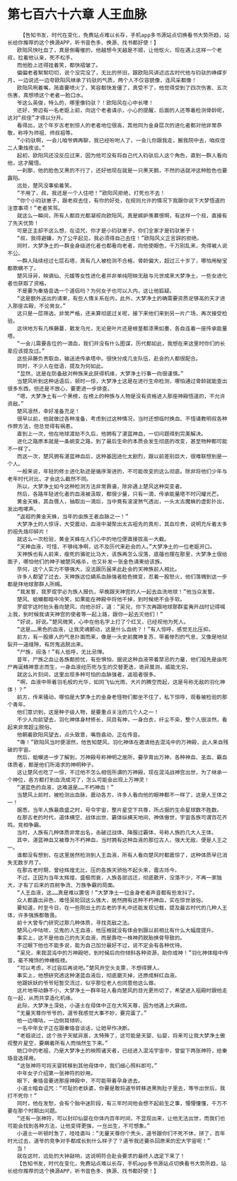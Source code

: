 # 第七百六十六章 人王血脉
        【告知书友，时代在变化，免费站点难以长存，手机app多书源站点切换看书大势所趋，站长给你推荐的这个换源APP，听书音色多、换源、找书都好使！】
       欧阳风快吐血了，真是倒霉催的，他越想今天越是不顺，让他怄火，现在遇上这样一个老叔，拉着他认亲，死不松手。
       而他脸上还得挂着笑，都快褶皱了。
       偏偏老者絮絮叨叨，说个没完没了，无比的怀旧，跟欧阳风讲述远古时代他与钧驮的峥嵘岁月，一边说还一边夸欧阳风继承了钧驮的气质，两个人不仅容貌像，连风采都像！
       欧阳风咧着嘴，简直要喷火了，笑容都快发僵了，真受不了，他觉得受到了四次伤害、五次伤害，真想喷这个老者一脸口水。
       爷这么英俊，特么的，哪里像钧驮？！欧阳风在心中长嚎！
       还好，旁边有一名老妪上前，向这个老者请示，小心的提醒，后面的人还等着检测骨龄呢，这对“叔侄”才得以分开。
       看得出，这个年岁古老到惊人的老者地位很高，其他同为金身层次的进化者都对他非常恭敬，称呼为师祖、师叔祖等。
       “小钧驮啊，一会儿咱爷俩再聊，我已经吩咐人了，一会儿你跟我走，搬我院中去，咱叔侄二人秉烛夜谈。”
       起初，欧阳风还没反应过来，因为他可没有将自己代入钧驮后人这个角色，直到一群人看向他，这才醒悟。
       一刹那，他的脸色又黑的不行了，还好他现在就是一只黑天鹅，不然的话就冲这种脸色也要露陷。
       远处，楚风没事偷着笑。
       “不用了，叔，我还是一个人住吧！”欧阳风拒绝，打死也不去！
       “你个小钧驮崽子，跟老叔去住，有你的好处，在规则允许的情况下我跟你说下大梦悟道的注意事项！”老者笑骂。
       就这么一瞬间，所有人都目光都凝视向欧阳风，真是嫉妒羡慕恨啊，有这样一个叔，直接有了先天优势！
       可是正主却不这么想，在诅咒，你才是小钧驮崽子，你们全家才是钧驮崽子！
       “叔，我得避嫌，为了公平起见，我必须得自己去住！”欧阳风义正言辞的拒绝。
       同时，大梦净土的一群金身级进化者也都看向老者，向他使眼色，千万别乱来，免得被人说不公。
       一群人陆续经过七层石塔，真有几人被检测不合格，骨龄偏大，超过三十岁了，哪怕用秘宝都欺瞒不了。
       楚风讶异，映谪仙、元媛等女性进化者并非单纯陪映无敌与元世成来大梦净土，一些女进化者也获取了资格。
       不是要为秦珞音选一个道侣吗？为何女子也可以入内，这让他狐疑。
       “这是额外送出的请柬，有些人情关系在内，此外，大梦净土的确需要资质足够高的天才进入那座古殿，不论男女。”
       这只是一层筛选，非常严格，还未算彻底过关呢，接下来他们来到另一片广场，再次接受检验。
       这块地方有几株藤蔓，散发乌光，无论是叶片还是根茎都漆黑如墨，各自连着一座传承能量塔。
       “一会儿需要各位的一滴血，我们并没有什么图谋，历代都如此，我想在来这里时你们的长辈应该提及过。”
       这些异藤负责取血，输送进传承塔中。很快分成几支队伍，赴会的人都很配合。
       同时，不少人在低语，提及为何如此。
       “显然，这是在防备敌对种族来此获得机缘，大梦净土行事一向很谨慎。”
       当楚风听到这种话语后，顿时一惊，大梦净土这是在进行生命检测，哪怕通过骨龄就能查出很多东西，但还是不放心，要更进一步排查。
       “嗯，大梦净土有一个黑榜，在榜上的种族与人物是没有资格进入那座神殿悟道的，不允许资敌。”
       楚风凛然，幸好准备充足！
       很早以前，他就做过各种准备，考虑到过这种情况，当时还想临时换血、不惜请教明叔各种作弊方法，但总觉得有祸患。
       直到上一次，他在地球渡劫不久后，他拥有了湛蓝神血，一切问题得到完美解决。
       进化之路原本就是一条蜕变之路，到了最后生命的本质会发生彻底的改变，甚至物种都可能不一样了。
       而这一次，楚风拥有湛蓝神血后，这种基因进化太剧烈，跟以前差别巨大，很难联想到是一个人。
       一般来说，年轻的修士进化轨迹是循序渐进的，不可能改变的这么彻底。除非将他们少年与老年时代对比，才会这么截然不同。
       所以，大梦净土如今这种检测方法非常靠谱，除非遇上楚风这种突变者。
       然后，各路年轻进化者的血液被汲取，都很少量，只有一滴，传承能量塔不时闪耀光芒。
       黄金天蛛，其血慑人，抽取出一滴后，当中竟有滚滚煞气透出，一头太古魔蛛的虚影扑出，发出咆哮声。
       “返祖的黄金天蛛，当年的虫族王者血脉之一！”
       大梦净土的人惊讶，大受震动，血液中凝聚出太古祖先的真形，其血珍贵，说明充斥着太多的祖先烙印碎片！
       就这么一次检验，黄金天蛛在人们心中的地位便直接拔高一大截。
       “天神血液，可惜，不够纯净啊，远不及历代来赴会的人。”大梦净土的一位老妪开口。
       天神族也有人前来，瘦死的骆驼比马大，该族再怎么没落，底蕴也摆在那里，大梦净土很给面子，哪怕他们的神子被楚风格杀，也又补发一张金色请柬给该族。
       奈何，这个人实力不够强大，没法跟历届来此赴会的天神族前人相比。
       许多人都望了过去，天神族这位嫡系血脉强者脸色微变，忍着一股怒火，他们落魄到这一步都是拜地球那群人所赐。
       “我发誓，我罗焜宇必为族人报仇，早晚跟天神宫的人一起去血洗地球！”他当众发誓。
       楚风、蛤蟆都暗中冷笑，如果能在神殿中将他干掉，到时候绝不会手软。
       罗焜宇这时抬头看向楚风，向他示好，道：“吴兄，你下次再跟地球那群蛮夷开战时记得喊上我，到时候我请天神宫的使者等一起上路，跟你一起去灭他们！”
       “好说，好说。”楚风微笑，心中在他名字上打了个红叉，已经视他为死人。
       “这是……黑色的血液，让我灵魂颤动，这是什么血统？！”有人惊呼，感觉无比压抑。
       前方，有一股瘆人的气息扑面而来，像是一头史前魔神复苏，带着惨烈的气息，又像是地狱裂开一道缝隙，有厉鬼逃脱出来。
       “尸族，阎洛！”有人低呼，无比忌惮。
       昔年，尸族之血让各族都担忧，有些惧怕，据说这种血液带着禁忌的力量，他们祖先是由死尸再诞精神意志而生，一身血液经历死与生的交替更迭，诡异莫测，威能无穷。
       就这么片刻间，这里出现多种可怕的血脉强者，返祖者很多。
       “啊，血液中带着羽毛般的光华，如同飞仙光雨，大片的腾空而起，这是号称无敌的羽化神体！？”
       前方，传来骚动，哪怕是大梦净土的金身老怪物们都坐不住了，私下惊呼，观看被检验的那个青年。
       他们意识到，这是种子级人物，是要重点关注的几个人之一！
       不少人向前望去，羽化神体身材修长，凤目有神，一身白衣，纤尘不染，整个人很淡然，看起来非常超尘脱俗。
       他朝着欧阳风望去，点头致意，嘴唇翕动，正在传音。
       “嘶！”欧阳风当时便凛然，他告知楚风，羽化神体在邀请他去混沌中的万神殿，此人来自残破的宇宙。
       然后，蛤蟆进一步了解到，万神殿号称神明之居所，要孕育出万神，各种神血、圣血、霸血体质者，都是他们所渴求的神明种子。
       这让楚风也吃了一惊，不过他不怎么相信所谓的万神殿，现在混沌战神宫出世，为了继承一个神位，各方都打到血流成河了，怎么可能会出现上万神灵！
       “湛蓝色的血液，这难道是……不朽神血！”
       当楚风上前时，被检测出血脉，震动各方，许多人看向他的眼神都不一样了，这是人王体之一！
       据悉，当年人族最鼎盛之时，号令宇宙，整片星空下共尊，所占据的生命星球数不胜数。
       在那古老的时代，道体横空、战体出世、霸体纵横天地间、神体傲世，宇宙各族可谓百花齐鸣，竞相争霸。
       当时，人族有几种体质非常出名，击破过战体、降服过霸体，号称人族的几大人王体。
       其中，湛蓝神血又被尊为不朽神血，当时拥有这种血液的那位古人，强大无敌，便是人王之一。
       谁都没有想到，在这里居然检测到人王血液，所有人看向楚风时都震惊了，这种体质早已消失无数岁月了。
       在那古老时期，曾经辉煌无比，压的各族天骄抬不起头来，震古烁今。
       不过，正因为当年太辉煌，盛极而衰，人族各部远迁，彻底散开，没落不少，不再一家独大，才有了后来的百舸争流、万族争霸的局面。
       “人王血液，这……真是难以置信！”大梦净土一位金身老者声音都有些发抖了。
       众人都露出异色，难怪吴轮回这么强大，居然拥有这种不朽神血，实在惊世骇俗。
       要知道，时至今日，在一些刚出土的古老的手札中还能发现记载，提及最古时代的几种人王体，许多强族都敬畏。
       前十大曾专门研究过那几种体质，寻找克敌之法。
       楚风心中咕哝，见鬼的人王血液，他压根就没有体会到跟以前相比有什么大幅度提升。
       事实上，这不是他自己的先天血液，而是靠吃一株神药脱胎换骨导致的。
       不过眼下他也不能多说，能为自己加分最好不过，说不定会有各种优待。
       “吴兄，来我混沌中的万神殿吧，到时候后向你倾斜各种资源，助你成神！”羽化神体暗中传音，毫不掩饰的伸橄榄枝。
       “可以考虑，不过容后再说吧。”楚风开空头支票，不想得罪人。
       事实上，他想研究透这种湛蓝血液后，彻底磨灭掉，还原成鲜红血液。
       他跟妖妖的爷爷短暂交流过，似乎那位老人也同意他这么做。
       这片地带动静不小，大梦净土一群年轻人看向楚风的目光更热切了，希望进入祖殿时跟他走在一起，从而共享造化机缘。
       此际，大梦净土深处，小道士在母体中正在大骂天尊，因为他遇上大麻烦。
       “无量天尊你爷爷的，道爷我感觉大事不妙，要完蛋了。”
       他一边嘀咕，一边侧耳倾听。
       一名中年女子正在跟秦珞音谈话，让她早作决断。
       “老祖说过，这个孩子天赋异禀，太特殊了，这可能是天婴、仙婴，将来可让我大梦净土傲视整片星空，要瞒着所有人而悄然生下来。”
       她口中的老祖，乃是大梦净土的映照诸天者，已经进入混沌宇宙中，曾留下两张神符，给秦珞音选择用。
       “这张神符可将天婴转移到其他母体中，我们细心照料即可。”
       中年女子介绍第一张神符的妙用。
       眼下，秦珞音要进那座神殿中，不可能带着孕身进去。
       小道士暗自诅咒：“可耻的老妖婆，你要是敢将道爷转移进黑狗肚子里去，等爷出世后，我打不死你！”
       同时，他在发愁，会有个胎中迷阶段，有三年时间他会想不起前生之事，懵懵懂懂，千万不要在那个时期出问题。
       “还有一张神符，可以封印仙婴在你体内百年时间，不显现出来，让他无法出世，而我们也可能会找到各种方法，让他变得更强，一旦出生，不可想象。”
       小道士一听顿时急了，哇哇直叫：“无量天尊你个秃头，道爷跟你们不死不休，拼了，百年时光过去，道爷的竞争对手都成长到什么样子了？道爷我还要杀回原来的宏大宇宙呢！”
       当！
       就在这时，远处的大钟敲响，这说明符合赴会要求的最终人选定下来了！
       【告知书友，时代在变化，免费站点难以长存，手机app多书源站点切换看书大势所趋，站长给你推荐的这个换源APP，听书音色多、换源、找书都好使！】